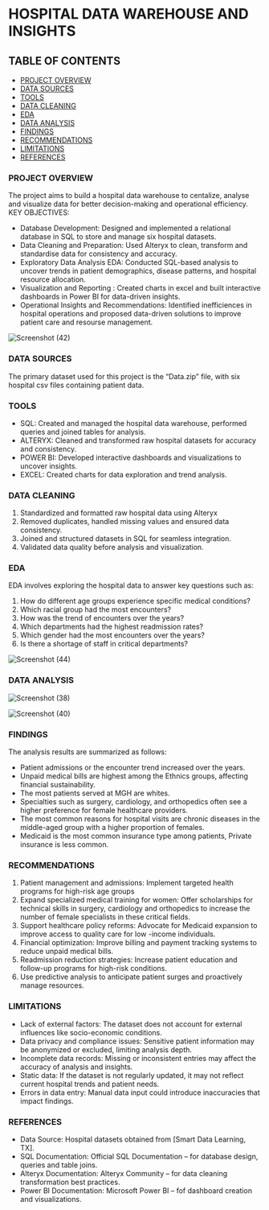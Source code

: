 # HOSPITAL DATA WAREHOUSE AND INSIGHTS

## TABLE OF CONTENTS

- [PROJECT OVERVIEW](#project-overview)
- [DATA SOURCES](#data-sources)
- [TOOLS](#tools)
- [DATA CLEANING](#data-cleaning)
- [EDA](#eda)
- [DATA ANALYSIS](#data-analysis)
- [FINDINGS](#findings)
- [RECOMMENDATIONS](#recommendations)
- [LIMITATIONS](#limitations)
- [REFERENCES](#references) 

### PROJECT OVERVIEW  

The project aims to build a hospital data warehouse to centalize, analyse and visualize data for better decision-making and operational efficiency.
KEY OBJECTIVES: 
- Database Development: Designed and implemented a relational database in SQL to store and manage six hospital datasets.
- Data Cleaning and Preparation: Used Alteryx to clean, transform and standardise data for consistency and accuracy.
- Exploratory Data Analysis EDA: Conducted SQL-based analysis to uncover trends in patient demographics, disease patterns, and hospital resource allocation.
- Visualization and Reporting : Created charts in excel  and built interactive dashboards in Power BI for data-driven insights.
- Operational Insights and Recommendations: Identified inefficiences in hospital operations and proposed data-driven solutions to improve patient care and resourse management.



![Screenshot (42)](https://github.com/user-attachments/assets/46cc01fa-a0cb-4389-b201-49f68cba05eb)

### DATA SOURCES

The primary dataset used for this project is the “Data.zip” file, with six hospital csv files containing patient data.

### TOOLS

-	SQL: Created and managed the hospital data warehouse, performed queries and joined tables for analysis.
-	ALTERYX: Cleaned and transformed raw hospital datasets for accuracy and consistency.
-	POWER BI: Developed interactive dashboards and visualizations to uncover insights.
-	EXCEL: Created charts for data exploration and trend analysis.

### DATA CLEANING

1.	Standardized and formatted raw hospital data using Alteryx
2.	Removed duplicates, handled missing values and ensured data consistency.
3.	Joined and structured datasets in SQL for seamless integration.
4.	Validated data quality before analysis and visualization.

### EDA

EDA involves exploring the hospital data to answer key questions such as:
1.	How do different age groups experience specific medical conditions?
2.	Which racial group had the most encounters?
3.	How was the trend of encounters over the years?
4.	Which departments had the highest readmission rates?
5.	Which gender had the most encounters over the years?
6.	Is there a shortage of staff in critical departments?

![Screenshot (44)](https://github.com/user-attachments/assets/8f444899-4c6e-4375-a36d-b5ccb5c65bf5)


### DATA ANALYSIS
![Screenshot (38)](https://github.com/user-attachments/assets/22e98d24-bbab-4b44-aca7-a081bdd30740)

![Screenshot (40)](https://github.com/user-attachments/assets/cc29f072-9342-4fa7-80a8-c687b65b63e9)

### FINDINGS

The analysis results are summarized as follows:
-	Patient admissions or the encounter trend increased over the years.
-	Unpaid medical bills are highest among the Ethnics groups, affecting financial sustainability.
-	The most patients served at MGH are whites.
-	Specialties such as surgery, cardiology, and orthopedics often see a higher preference for female healthcare providers.
-	The most common reasons for hospital visits are chronic diseases in the middle-aged group with a higher proportion of females.
-	Medicaid is the most common insurance type among patients, Private insurance is less common.


### RECOMMENDATIONS

1. Patient management and admissions: Implement targeted health programs for high-risk age groups
2.  Expand specialized medical training for women: Offer scholarships for technical skills in surgery, cardiology and orthopedics to increase the number of female specialists in these critical fields.
3.  Support healthcare policy reforms: Advocate for Medicaid expansion to improve access to quality care for low -income individuals.
4. Financial optimization: Improve billing and payment tracking systems to reduce unpaid medical bills.
5. Readmission reduction strategies: Increase patient education and follow-up programs for high-risk conditions.
6. Use predictive analysis to anticipate patient surges and proactively manage resources.

### LIMITATIONS

-	Lack of external factors: The dataset does not account for external influences like socio-economic conditions.
-	Data privacy and compliance issues: Sensitive patient information may be anonymized or excluded, limiting analysis depth.
-	Incomplete data records: Missing or inconsistent entries may affect the accuracy of analysis and insights.
-	Static data: If the dataset is not regularly updated, it may not reflect current hospital trends and patient needs.
-	Errors in data entry: Manual data input could introduce inaccuracies that impact findings.

### REFERENCES

- Data Source: Hospital datasets obtained from [Smart Data Learning, TX].
- SQL Documentation: Official SQL Documentation – for database design, queries and table joins.
- Alteryx Documentation: Alteryx Community – for data cleaning transformation best practices.
- Power BI Documentation: Microsoft Power BI – fof dashboard creation and visualizations. 











